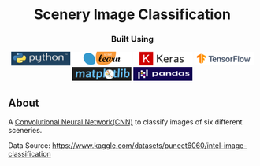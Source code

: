 <a name="readme-top"></a>

<div align="center">

# __Scenery Image Classification__

### Built Using
  
[![Python][python-shield]][python-url]
[![ScikitLearn][scikit-learn-shield]][scikit-learn-url]
[![Keras][keras-shield]][keras-url]
[![TensorFlow][tensorflow-shield]][tensorflow-url]
[![Matplotlib][matplotlib-shield]][matplotlib-url]
[![Pandas][pandas-shield]][pandas-url]

</div>

## __About__

<p align="justify">

A <a href="https://en.wikipedia.org/wiki/Convolutional_neural_network">Convolutional Neural Network(CNN)</a> to classify images of six different sceneries.

Data Source: https://www.kaggle.com/datasets/puneet6060/intel-image-classification

</p>

[python-shield]: https://raw.githubusercontent.com/Pranav-Nagpure/Support-Repository/master/images/python-shield.png "Python"
[python-url]: https://www.python.org

[scikit-learn-shield]: https://raw.githubusercontent.com/Pranav-Nagpure/Support-Repository/master/images/scikit-learn-shield.png
[scikit-learn-url]: https://scikit-learn.org/stable "Scikit-Learn"

[keras-shield]: https://raw.githubusercontent.com/Pranav-Nagpure/Support-Repository/master/images/keras-shield.png
[keras-url]: https://keras.io "Keras"

[tensorflow-shield]: https://raw.githubusercontent.com/Pranav-Nagpure/Support-Repository/master/images/tensorflow-shield.png
[tensorflow-url]: https://www.tensorflow.org "TensorFlow"

[matplotlib-shield]: https://raw.githubusercontent.com/Pranav-Nagpure/Support-Repository/master/images/matplotlib-shield.png
[matplotlib-url]: https://matplotlib.org "Matplotlib"

[numpy-shield]: https://raw.githubusercontent.com/Pranav-Nagpure/Support-Repository/master/images/numpy-shield.png
[numpy-url]: https://numpy.org "NumPy"

[pandas-shield]: https://raw.githubusercontent.com/Pranav-Nagpure/Support-Repository/master/images/pandas-shield.png
[pandas-url]: https://pandas.pydata.org "Pandas"

[anaconda-shield]: https://raw.githubusercontent.com/Pranav-Nagpure/Support-Repository/master/images/anaconda-shield.png
[anaconda-url]: https://www.anaconda.com "Anaconda"

[vscode-shield]: https://raw.githubusercontent.com/Pranav-Nagpure/Support-Repository/master/images/vscode-shield.png
[vscode-url]: https://code.visualstudio.com "VSCode"
